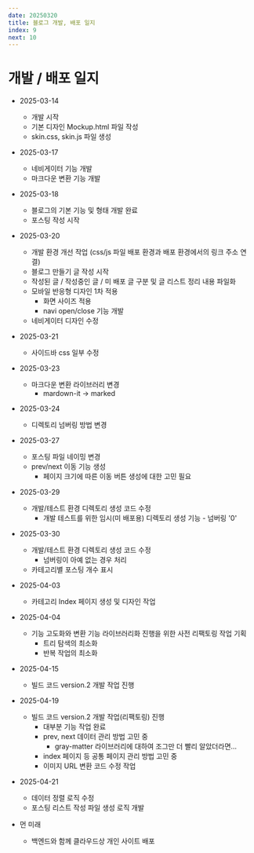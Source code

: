 ```yaml
---
date: 20250320
title: 블로그 개발, 배포 일지
index: 9
next: 10
---
```

# 개발 / 배포 일지
- 2025-03-14
    - 개발 시작
    - 기본 디자인 Mockup.html 파일 작성
    - skin.css, skin.js 파일 생성

- 2025-03-17
    - 네비게이터 기능 개발 
    - 마크다운 변환 기능 개발 

- 2025-03-18
    - 블로그의 기본 기능 및 형태 개발 완료
    - 포스팅 작성 시작

- 2025-03-20 
    - 개발 환경 개선 작업 (css/js 파일 배포 환경과 배포 환경에서의 링크 주소 연결)
    - 블로그 만들기 글 작성 시작
    - 작성된 글 / 작성중인 글 / 미 배포 글 구분 및 글 리스트 정리 내용 파일화
    - 모바일 반응형 디자인 1차 적용
        - 화면 사이즈 적용
        - navi open/close 기능 개발
    - 네비게이터 디자인 수정

- 2025-03-21
    - 사이드바 css 일부 수정

- 2025-03-23 
    - 마크다운 변환 라이브러리 변경
        - mardown-it -> marked

- 2025-03-24 
    - 디렉토리 넘버링 방법 변경

- 2025-03-27 
    - 포스팅 파일 네이밍 변경
    - prev/next 이동 기능 생성 
        - 페이지 크기에 따른 이동 버튼 생성에 대한 고민 필요

- 2025-03-29
    - 개발/테스트 환경 디렉토리 생성 코드 수정
        - 개발 테스트를 위한 임시(미 배포용) 디렉토리 생성 기능 - 넘버링 '0'

- 2025-03-30 
    - 개발/테스트 환경 디렉토리 생성 코드 수정
        - 넘버링이 아예 없는 경우 처리
    - 카테고리별 포스팅 개수 표시    

- 2025-04-03 
    - 카테고리 Index 페이지 생성 및 디자인 작업

- 2025-04-04 
    - 기능 고도화와 변환 기능 라이브러리화 진행을 위한 사전 리팩토링 작업 기획
        - 트리 탐색의 최소화 
        - 반복 작업의 최소화

- 2025-04-15
    - 빌드 코드 version.2 개발 작업 진행

- 2025-04-19 
    - 빌드 코드 version.2 개발 작업(리팩토링) 진행
        - 대부분 기능 작업 완료
        - prev, next 데이터 관리 방법 고민 중
            - gray-matter 라이브러리에 대하여 조그만 더 빨리 알았더라면...
        - index 페이지 등 공통 페이지 관리 방법 고민 중
        - 이미지 URL 변환 코드 수정 작업

- 2025-04-21
    - 데이터 정렬 로직 수정
    - 포스팅 리스트 작성 파일 생성 로직 개발

- 먼 미래
    - 백엔드와 함께 클라우드상 개인 사이트 배포